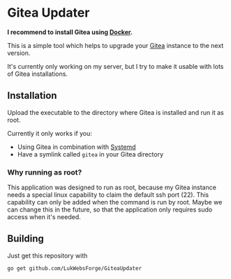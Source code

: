 # Gitea Updater #

**I recommend to install Gitea using [Docker](https://docs.gitea.io/en-us/install-with-docker/).**

This is a simple tool which helps to upgrade your [Gitea](https://github.com/go-gitea/gitea) 
instance to the next version.

It's currently only working on my server, but I try to make it usable with lots of 
Gitea installations.

## Installation ##

Upload the executable to the directory where Gitea is installed and run it as root.

Currently it only works if you:
* Using Gitea in combination with [Systemd](https://en.wikipedia.org/wiki/Systemd)
* Have a symlink called `gitea` in your Gitea directory

### Why running as root? ###
This application was designed to run as root, because my Gitea instance
needs a special linux capability to claim the default ssh port (22). 
This capability can only be added when the command is run by root.
Maybe we can change this in the future, so that the application only
requires sudo access when it's needed.


## Building ##

Just get this repository with
```
go get github.com/LukWebsForge/GiteaUpdater
```